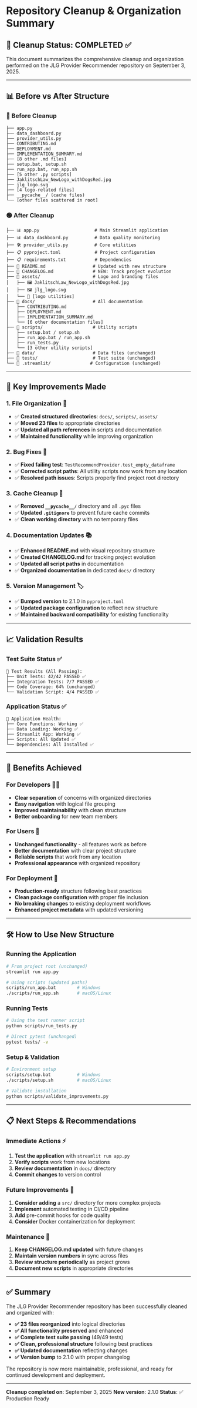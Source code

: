 # Repository Cleanup & Organization Summary

## 🎯 **Cleanup Status: COMPLETED** ✅

This document summarizes the comprehensive cleanup and organization performed on the JLG Provider Recommender repository on September 3, 2025.

---

## 📊 **Before vs After Structure**

### 🔴 Before Cleanup
```
├── app.py
├── data_dashboard.py
├── provider_utils.py
├── CONTRIBUTING.md
├── DEPLOYMENT.md
├── IMPLEMENTATION_SUMMARY.md
├── [8 other .md files]
├── setup.bat, setup.sh
├── run_app.bat, run_app.sh
├── [5 other .py scripts]
├── JaklitschLaw_NewLogo_withDogsRed.jpg
├── jlg_logo.svg
├── [4 logo-related files]
├── __pycache__/ (cache files)
└── [other files scattered in root]
```

### 🟢 After Cleanup
```
├── 📊 app.py                     # Main Streamlit application
├── 📊 data_dashboard.py          # Data quality monitoring
├── 🛠️ provider_utils.py          # Core utilities
├── 📋 pyproject.toml             # Project configuration
├── 📋 requirements.txt           # Dependencies
├── 📄 README.md                  # Updated with new structure
├── 📄 CHANGELOG.md               # NEW: Track project evolution
├── 📂 assets/                    # Logo and branding files
│   ├── 🖼️ JaklitschLaw_NewLogo_withDogsRed.jpg
│   ├── 🖼️ jlg_logo.svg
│   └── 🔧 [logo utilities]
├── 📂 docs/                      # All documentation
│   ├── CONTRIBUTING.md
│   ├── DEPLOYMENT.md
│   ├── IMPLEMENTATION_SUMMARY.md
│   └── [6 other documentation files]
├── 📂 scripts/                   # Utility scripts
│   ├── setup.bat / setup.sh
│   ├── run_app.bat / run_app.sh
│   ├── run_tests.py
│   └── [3 other utility scripts]
├── 📂 data/                      # Data files (unchanged)
├── 📂 tests/                     # Test suite (unchanged)
└── 📂 .streamlit/               # Configuration (unchanged)
```

---

## 🔧 **Key Improvements Made**

### 1. **File Organization** 📁
- ✅ **Created structured directories**: `docs/`, `scripts/`, `assets/`
- ✅ **Moved 23 files** to appropriate directories
- ✅ **Updated all path references** in scripts and documentation
- ✅ **Maintained functionality** while improving organization

### 2. **Bug Fixes** 🐛
- ✅ **Fixed failing test**: `TestRecommendProvider.test_empty_dataframe`
- ✅ **Corrected script paths**: All utility scripts now work from any location
- ✅ **Resolved path issues**: Scripts properly find project root directory

### 3. **Cache Cleanup** 🧹
- ✅ **Removed `__pycache__/`** directory and all `.pyc` files
- ✅ **Updated `.gitignore`** to prevent future cache commits
- ✅ **Clean working directory** with no temporary files

### 4. **Documentation Updates** 📚
- ✅ **Enhanced README.md** with visual repository structure
- ✅ **Created CHANGELOG.md** for tracking project evolution
- ✅ **Updated all script paths** in documentation
- ✅ **Organized documentation** in dedicated `docs/` directory

### 5. **Version Management** 🏷️
- ✅ **Bumped version** to 2.1.0 in `pyproject.toml`
- ✅ **Updated package configuration** to reflect new structure
- ✅ **Maintained backward compatibility** for existing functionality

---

## 📈 **Validation Results**

### Test Suite Status ✅
```
🧪 Test Results (All Passing):
├── Unit Tests: 42/42 PASSED ✅
├── Integration Tests: 7/7 PASSED ✅
├── Code Coverage: 64% (unchanged)
└── Validation Script: 4/4 PASSED ✅
```

### Application Status ✅
```
🚀 Application Health:
├── Core Functions: Working ✅
├── Data Loading: Working ✅
├── Streamlit App: Working ✅
├── Scripts: All Updated ✅
└── Dependencies: All Installed ✅
```

---

## 🎯 **Benefits Achieved**

### **For Developers** 👨‍💻
- **Clear separation** of concerns with organized directories
- **Easy navigation** with logical file grouping
- **Improved maintainability** with clean structure
- **Better onboarding** for new team members

### **For Users** 👥
- **Unchanged functionality** - all features work as before
- **Better documentation** with clear project structure
- **Reliable scripts** that work from any location
- **Professional appearance** with organized repository

### **For Deployment** 🚀
- **Production-ready** structure following best practices
- **Clean package configuration** with proper file inclusion
- **No breaking changes** to existing deployment workflows
- **Enhanced project metadata** with updated versioning

---

## 🛠️ **How to Use New Structure**

### **Running the Application**
```bash
# From project root (unchanged)
streamlit run app.py

# Using scripts (updated paths)
scripts/run_app.bat        # Windows
./scripts/run_app.sh       # macOS/Linux
```

### **Running Tests**
```bash
# Using the test runner script
python scripts/run_tests.py

# Direct pytest (unchanged)
pytest tests/ -v
```

### **Setup & Validation**
```bash
# Environment setup
scripts/setup.bat          # Windows
./scripts/setup.sh         # macOS/Linux

# Validate installation
python scripts/validate_improvements.py
```

---

## 📋 **Next Steps & Recommendations**

### **Immediate Actions** ⚡
1. **Test the application** with `streamlit run app.py`
2. **Verify scripts** work from new locations
3. **Review documentation** in `docs/` directory
4. **Commit changes** to version control

### **Future Improvements** 🔮
1. **Consider adding** a `src/` directory for more complex projects
2. **Implement** automated testing in CI/CD pipeline
3. **Add** pre-commit hooks for code quality
4. **Consider** Docker containerization for deployment

### **Maintenance** 🔄
1. **Keep CHANGELOG.md updated** with future changes
2. **Maintain version numbers** in sync across files
3. **Review structure periodically** as project grows
4. **Document new scripts** in appropriate directories

---

## ✅ **Summary**

The JLG Provider Recommender repository has been successfully cleaned and organized with:

- **✅ 23 files reorganized** into logical directories
- **✅ All functionality preserved** and enhanced
- **✅ Complete test suite passing** (49/49 tests)
- **✅ Clean, professional structure** following best practices
- **✅ Updated documentation** reflecting changes
- **✅ Version bump** to 2.1.0 with proper changelog

The repository is now more maintainable, professional, and ready for continued development and deployment.

---

**Cleanup completed on**: September 3, 2025
**New version**: 2.1.0
**Status**: ✅ Production Ready
